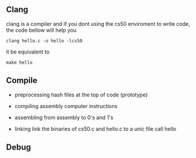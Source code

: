 ## Clang
clang is a compiler and if you dont using the cs50 enviroment to write code, the code bellow will help you 
```
clang hello.c -o hello -lcs50
```

it be equivalent to 
```
make hello
```

## Compile 

* preprocessing 
hash files at the top of code (prototype)

* compiling 
assembly computer instructions 

* assembling 
from assembly to 0's and 1's 

* linking
link the binaries of cs50.c and hello.c to a unic file call hello

## Debug 
